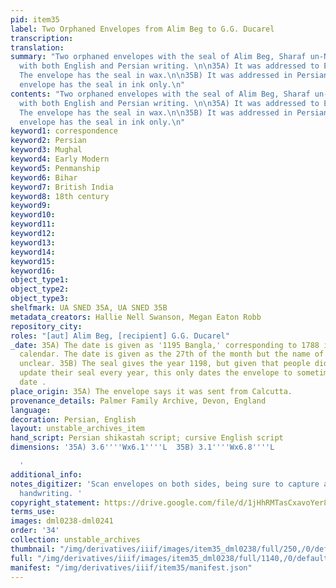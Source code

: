 ```yaml
---
pid: item35
label: Two Orphaned Envelopes from Alim Beg to G.G. Ducarel
transcription:
translation:
summary: "Two orphaned envelopes with the seal of Alim Beg, Sharaf un-Nisa’s brother,
  with both English and Persian writing. \n\n35A) It was addressed to Exmouth in English.
  The envelope has the seal in wax.\n\n35B) It was addressed in Persian only. The
  envelope has the seal in ink only.\n"
contents: "Two orphaned envelopes with the seal of Alim Beg, Sharaf un-Nisa’s brother,
  with both English and Persian writing. \n\n35A) It was addressed to Exmouth in English.
  The envelope has the seal in wax.\n\n35B) It was addressed in Persian only. The
  envelope has the seal in ink only.\n"
keyword1: correspondence
keyword2: Persian
keyword3: Mughal
keyword4: Early Modern
keyword5: Penmanship
keyword6: Bihar
keyword7: British India
keyword8: 18th century
keyword9:
keyword10:
keyword11:
keyword12:
keyword13:
keyword14:
keyword15:
keyword16:
object_type1:
object_type2:
object_type3:
shelfmark: UA SNED 35A, UA SNED 35B
metadata_creators: Hallie Nell Swanson, Megan Eaton Robb
repository_city:
roles: "[aut] Alim Beg, [recipient] G.G. Ducarel"
_date: 35A) The date is given as '1195 Bangla,' corresponding to 1788 in the Gregorian
  calendar. The date is given as the 27th of the month but the name of the month is
  unclear. 35B) The seal gives the year 1198, but given that people did not always
  update their seal every year, this only dates the envelope to sometime after that
  date .
place_origin: 35A) The envelope says it was sent from Calcutta.
provenance_details: Palmer Family Archive, Devon, England
language:
decoration: Persian, English
layout: unstable_archives_item
hand_script: Persian shikastah script; cursive English script
dimensions: '35A) 3.6''''Wx6.1''''L  35B) 3.1''''Wx6.8''''L

  '
additional_info:
notes_digitizer: 'Scan envelopes on both sides, being sure to capture all seals and
  handwriting. '
copyright_statement: https://drive.google.com/file/d/1jHhRMTasCxavoYer89Wn8_Xn65nL0sW0/view?usp=sharing
terms_use:
images: dml0238-dml0241
order: '34'
collection: unstable_archives
thumbnail: "/img/derivatives/iiif/images/item35_dml0238/full/250,/0/default.jpg"
full: "/img/derivatives/iiif/images/item35_dml0238/full/1140,/0/default.jpg"
manifest: "/img/derivatives/iiif/item35/manifest.json"
---
```

